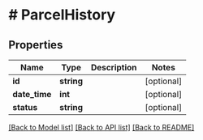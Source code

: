 # # ParcelHistory

## Properties

Name | Type | Description | Notes
------------ | ------------- | ------------- | -------------
**id** | **string** |  | [optional]
**date_time** | **int** |  | [optional]
**status** | **string** |  | [optional]

[[Back to Model list]](../../README.md#models) [[Back to API list]](../../README.md#endpoints) [[Back to README]](../../README.md)
